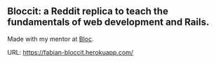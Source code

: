 ## Bloccit: a Reddit replica to teach the fundamentals of web development and Rails.

Made with my mentor at [Bloc](http://bloc.io).

URL: https://fabian-bloccit.herokuapp.com/